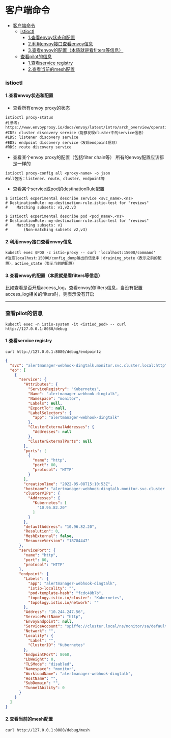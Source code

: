 # 客户端命令

<!-- @import "[TOC]" {cmd="toc" depthFrom=1 depthTo=6 orderedList=false} -->
<!-- code_chunk_output -->

- [客户端命令](#客户端命令)
    - [istioctl](#istioctl)
      - [1.查看envoy状态和配置](#1查看envoy状态和配置)
      - [2.利用envoy接口查看envoy信息](#2利用envoy接口查看envoy信息)
      - [3.查看envoy的配置（本质就是看filters等信息）](#3查看envoy的配置本质就是看filters等信息)
    - [查看pilot的信息](#查看pilot的信息)
      - [1.查看service registry](#1查看service-registry)
      - [2.查看当前的mesh配置](#2查看当前的mesh配置)

<!-- /code_chunk_output -->

### istioctl

#### 1.查看envoy状态和配置

* 查看所有envoy proxy的状态
```shell
istioctl proxy-status
#[参考: https://www.envoyproxy.io/docs/envoy/latest/intro/arch_overview/operations/dynamic_configuration]
#CDS: cluster discovery service（能够发现cluster中的service信息）
#LDS: listener discovery service
#EDS: endpoint discovery service（发现endpoint信息）
#RDS: route discovery service
```

* 查看某个envoy proxy的配置（包括filter chain等）
所有的envoy配置应该都是一样的
```shell
istioctl proxy-config all <proxy-name> -o json
#all包括：listener、route、cluster、endpoint等
```

* 查看某个service或pod的destinationRule配置
```shell
$ istioctl experimental describe service <svc_name>.<ns>
# DestinationRule: my-destination-rule.istio-test for "reviews"
#    Matching subsets: v1,v2,v3

$ istioctl experimental describe pod <pod_name>.<ns>
# DestinationRule: my-destination-rule.istio-test for "reviews"
#    Matching subsets: v1
#       (Non-matching subsets v2,v3)
```

#### 2.利用envoy接口查看envoy信息
```shell
kubectl exec $POD -c istio-proxy -- curl 'localhost:15000/command'
#注意localhost:15000/config_dump输出的信息中：draining_state（表示之前的配置），active_state（表示当前的配置）
```

#### 3.查看envoy的配置（本质就是看filters等信息）
比如查看是否开启access_log，查看envoy的filters信息，当没有配置access_log相关的filters时，则表示没有开启

***

### 查看pilot的信息

```shell
kubectl exec -n istio-system -it <istiod_pod> -- curl http://127.0.0.1:8080/debug
```

#### 1.查看service registry
```shell
curl http://127.0.0.1:8080/debug/endpointz
```

```json
{
  "svc": "alertmanager-webhook-dingtalk.monitor.svc.cluster.local:http",
  "ep": [
    {
      "service": {
        "Attributes": {
          "ServiceRegistry": "Kubernetes",
          "Name": "alertmanager-webhook-dingtalk",
          "Namespace": "monitor",
          "Labels": null,
          "ExportTo": null,
          "LabelSelectors": {
            "app": "alertmanager-webhook-dingtalk"
          },
          "ClusterExternalAddresses": {
            "Addresses": null
          },
          "ClusterExternalPorts": null
        },
        "ports": [
          {
            "name": "http",
            "port": 80,
            "protocol": "HTTP"
          }
        ],
        "creationTime": "2022-05-08T15:10:53Z",
        "hostname": "alertmanager-webhook-dingtalk.monitor.svc.cluster.local",
        "clusterVIPs": {
          "Addresses": {
            "Kubernetes": [
              "10.96.82.20"
            ]
          }
        },
        "defaultAddress": "10.96.82.20",
        "Resolution": 0,
        "MeshExternal": false,
        "ResourceVersion": "18784447"
      },
      "servicePort": {
        "name": "http",
        "port": 80,
        "protocol": "HTTP"
      },
      "endpoint": {
        "Labels": {
          "app": "alertmanager-webhook-dingtalk",
          "istio-locality": "",
          "pod-template-hash": "fcdc48b7b",
          "topology.istio.io/cluster": "Kubernetes",
          "topology.istio.io/network": ""
        },
        "Address": "10.244.247.56",
        "ServicePortName": "http",
        "EnvoyEndpoint": null,
        "ServiceAccount": "spiffe://cluster.local/ns/monitor/sa/default",
        "Network": "",
        "Locality": {
          "Label": "",
          "ClusterID": "Kubernetes"
        },
        "EndpointPort": 8060,
        "LbWeight": 0,
        "TLSMode": "disabled",
        "Namespace": "monitor",
        "WorkloadName": "alertmanager-webhook-dingtalk",
        "HostName": "",
        "SubDomain": "",
        "TunnelAbility": 0
      }
    }
  ]
}
```

#### 2.查看当前的mesh配置
```shell
curl http://127.0.0.1:8080/debug/mesh
```
